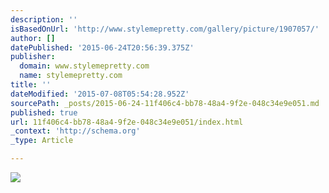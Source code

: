 ```yaml
---
description: ''
isBasedOnUrl: 'http://www.stylemepretty.com/gallery/picture/1907057/'
author: []
datePublished: '2015-06-24T20:56:39.375Z'
publisher:
  domain: www.stylemepretty.com
  name: stylemepretty.com
title: ''
dateModified: '2015-07-08T05:54:28.952Z'
sourcePath: _posts/2015-06-24-11f406c4-bb78-48a4-9f2e-048c34e9e051.md
published: true
url: 11f406c4-bb78-48a4-9f2e-048c34e9e051/index.html
_context: 'http://schema.org'
_type: Article

---
```

![](http://o.aolcdn.com/smp/is/submissions/uploads/29209/531f47d88c1ae$!400x.jpg)